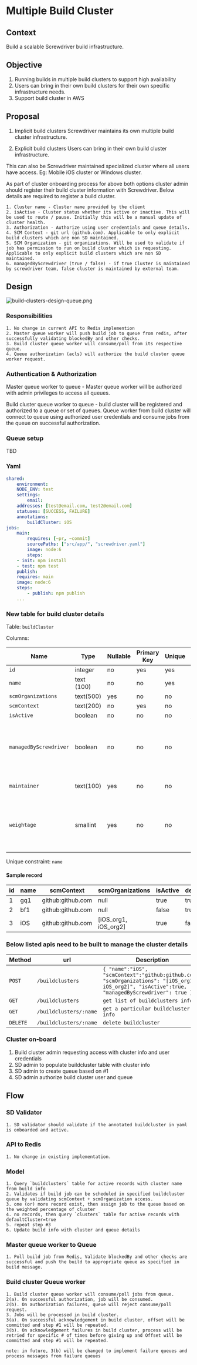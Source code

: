 # Multiple Build Cluster 

## Context

Build a scalable Screwdriver build infrastructure. 

## Objective 

1. Running builds in multiple build clusters to support high availability
2. Users can bring in their own build clusters for their own specific infrastructure needs.
3. Support build cluster in AWS

## Proposal

1. Implicit build clusters
	Screwdriver maintains its own multiple build cluster infrastructure.

2. Explicit build clusters
	Users can bring in their own build cluster infrastructure. 
	
This can also be Screwdriver maintained specialized cluster where all users have access. Eg: Mobile iOS cluster or Windows cluster.
	

As part of cluster onboarding process for above both options cluster admin should register their build cluster information with Screwdriver. Below details are required to register a build cluster.

	1. Cluster name - Cluster name provided by the client
	2. isActive - Cluster status whether its active or inactive. This will be used to route / pause. Initially this will be a manual update of cluster health.
	3. Authorization - Authorize using user credentials and queue details.
	4. SCM Context - git url (github.com). Applicable to only explicit build clusters which are non SD maintained.
	5. SCM Organization - git organizations. Will be used to validate if job has permission to run on build cluster which is requesting. Applicable to only explicit build clusters which are non SD maintained.
	6. managedByScrewdriver (true / false) - if true Cluster is maintained by screwdriver team, false cluster is maintained by external team.  


## Design

![build-clusters-design-queue.png](diagrams/build-clusters-design-queue.png)


### Responsibilities
	1. No change in current API to Redis implemention  
	2. Master queue worker will push build job to queue from redis, after successfully validating blockedBy and other checks.
	3. Build cluster queue worker will consume/poll from its respective queue.
	4. Queue authorization (acls) will authorize the build cluster queue worker request.


### Authentication & Authorization

Master queue worker to queue - Master queue worker will be authorized with admin privileges to access all queues.  

Build cluster queue worker to queue - build cluster will be registered and authorized to a queue or set of queues. Queue worker from build cluster will connect to queue using authorized user credentials and consume jobs from the queue on successful authorization.   


### Queue setup
TBD

### Yaml 

```yml
shared:
    environment:
    NODE_ENV: test
    settings:
        email:
    addresses: [test@email.com, test2@email.com]
    statuses: [SUCCESS, FAILURE]
    annotations:
        buildCluster: iOS
jobs:
    main:
        requires: [~pr, ~commit]
        sourcePaths: ["src/app/", "screwdriver.yaml"]
        image: node:6
        steps:
    - init: npm install
    - test: npm test
    publish:
    requires: main
    image: node:6
    steps:
        - publish: npm publish
    ...
```


### New table for build cluster details

Table: `buildCluster`

Columns:

| Name | Type | Nullable | Primary Key | Unique | Description
| --- | --- | --- | --- | --- | --- |
| `id` | integer | no | yes | yes | |
| `name` | text (100) | no | no | yes | |
| `scmOrganizations` | text(500) | yes | no | no | |
| `scmContext` | text(200) | no | yes | no | |
| `isActive` | boolean | no | no | no | *false or true* |
| `managedByScrewdriver` | boolean | no | no | no | *true - cluster maintained by screwdriver team, false - cluster maintained by  external team * |
| `maintainer` | text(100) | yes | no | no | cluster admin email for communications |
| `weightage`| smallint | yes | no | no | weighted percentage to route jobs; applicable only to screwdriver cluster; default 100


Unique constraint: `name` 

#### Sample record

| id | name | scmContext | scmOrganizations | isActive | defaultCluster | maintainer | weightage
| --- | --- | --- | --- | --- | --- | --- | ---
| 1 | gq1 | github:github.com | null | true | true | sd@foo.com | 70
| 2 | bf1 | github:github.com | null | false | true | sd@foo.com | 30
| 3 | iOS | github:github.com | [iOS_org1, iOS_org2] | true | false | ios@foo.com | 100

### Below listed apis need to be built to manage the cluster details

| Method | url | Description
| --- | --- | ---
| `POST` | ` /buildclusters ` | ` { "name":"iOS", "scmContext":"github:github.com", "scmOrganizations": "[iOS_org1, iOS_org2]", "isActive":true, "managedByScrewdriver": true } `
| `GET` | `	/buildclusters ` | ` get list of buildclusters info `
| `GET` | `	/buildclusters/:name ` | ` get a particular buildcluster info `
| `DELETE` | ` /buildclusters/:name ` | ` delete buildcluster `


### Cluster on-board

1. Build cluster admin requesting access with cluster info and user credentials
2. SD admin to populate buildcluster table with cluster info 
3. SD admin to create queue based on #1
4. SD admin authorize build cluster user and queue 


## Flow
### SD Validator

	1. SD validator should validate if the annotated buildcluster in yaml is onboarded and active. 
	
### API to Redis

	1. No change in existing implementation.

### Model

	1. Query `buildclusters` table for active records with cluster name from build info 
	2. Validates if build job can be scheduled in specified buildcluster queue by validating scmContext + scmOrganization access. 
	3. one (or) more record exist, then assign job to the queue based on the weighted percentage of cluster
	4. no records, then query `clusters` table for active records with defaultCluster=true
	5. repeat step #3
	6. Update build info with cluster and queue details

### Master queue worker to Queue 

	1. Poll build job from Redis, Validate blockedBy and other checks are successful and push the build to appropriate queue as specified in build message.

### Build cluster Queue worker   
    
	1. Build cluster queue worker will consume/poll jobs from queue. 
	2(a). On successful authorization, job will be consumed. 
	2(b). On authorization failures, queue will reject consume/poll request.
	3. Jobs will be processed in build cluster.
	3(a). On successful acknowledgement in build cluster, offset will be committed and step #1 will be repeated.
	3(b). On acknowledgement failures in build cluster, process will be retried for specific # of times before giving up and Offset will be committed and step #1 will be repeated.

	note: in future, 3(b) will be changed to implement failure queues and process messages from failure queues


	